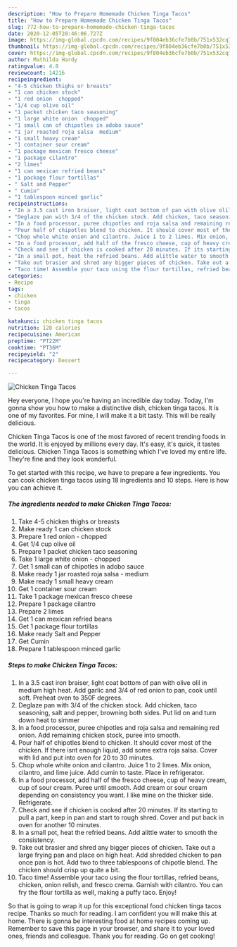 ```yaml
---
description: "How to Prepare Homemade Chicken Tinga Tacos"
title: "How to Prepare Homemade Chicken Tinga Tacos"
slug: 772-how-to-prepare-homemade-chicken-tinga-tacos
date: 2020-12-05T20:46:06.727Z
image: https://img-global.cpcdn.com/recipes/9f804eb36cfe7b0b/751x532cq70/chicken-tinga-tacos-recipe-main-photo.jpg
thumbnail: https://img-global.cpcdn.com/recipes/9f804eb36cfe7b0b/751x532cq70/chicken-tinga-tacos-recipe-main-photo.jpg
cover: https://img-global.cpcdn.com/recipes/9f804eb36cfe7b0b/751x532cq70/chicken-tinga-tacos-recipe-main-photo.jpg
author: Mathilda Hardy
ratingvalue: 4.8
reviewcount: 14216
recipeingredient:
- "4-5 chicken thighs or breasts"
- "1 can chicken stock"
- "1 red onion  chopped"
- "1/4 cup olive oil"
- "1 packet chicken taco seasoning"
- "1 large white onion  chopped"
- "1 small can of chipotles in adobo sauce"
- "1 jar roasted roja salsa  medium"
- "1 small heavy cream"
- "1 container sour cream"
- "1 package mexican fresco cheese"
- "1 package cilantro"
- "2 limes"
- "1 can mexican refried beans"
- "1 package flour tortillas"
- " Salt and Pepper"
- " Cumin"
- "1 tablespoon minced garlic"
recipeinstructions:
- "In a 3.5 cast iron braiser, light coat bottom of pan with olive olil in medium high heat. Add garlic and 3/4 of red onion to pan, cook until soft. Preheat oven to 350F degrees."
- "Deglaze pan with 3/4 of the chicken stock. Add chicken, taco seasoning, salt and pepper, browning both sides. Put lid on and turn down heat to simmer"
- "In a food processor, puree chipotles and roja salsa and remaining red onion. Add remaining chicken stock, puree into smooth."
- "Pour half of chipotles blend to chicken. It should cover most of the chicken. If there isnt enough liquid, add some extra roja salsa. Cover with lid and put into oven for 20 to 30 minutes."
- "Chop whole white onion and cilantro. Juice 1 to 2 limes. Mix onion, cilantro, and lime juice. Add cumin to taste. Place in refrigerator."
- "In a food processor, add half of the fresco cheese, cup of heavy cream, cup of sour cream. Puree until smooth. Add cream or sour cream depending on consistency you want. I like mine on the thicker side. Refrigerate."
- "Check and see if chicken is cooked after 20 minutes. If its starting to pull a part, keep in pan and start to rough shred. Cover and put back in oven for another 10 minutes."
- "In a small pot, heat the refried beans. Add alittle water to smooth the consistency."
- "Take out brasier and shred any bigger pieces of chicken. Take out a large frying pan and place on high heat. Add shredded chicken to pan once pan is hot. Add two to three tablespoons of chipotle blend. The chicken should crisp up quite a bit."
- "Taco time! Assemble your taco using the flour tortillas, refried beans, chicken, onion relish, and fresco crema. Garnish with cilantro. You can fry the flour tortilla as well, making a puffy taco. Enjoy!"
categories:
- Recipe
tags:
- chicken
- tinga
- tacos

katakunci: chicken tinga tacos 
nutrition: 128 calories
recipecuisine: American
preptime: "PT22M"
cooktime: "PT36M"
recipeyield: "2"
recipecategory: Dessert

---
```



![Chicken Tinga Tacos](https://img-global.cpcdn.com/recipes/9f804eb36cfe7b0b/751x532cq70/chicken-tinga-tacos-recipe-main-photo.jpg)

Hey everyone, I hope you're having an incredible day today. Today, I'm gonna show you how to make a distinctive dish, chicken tinga tacos. It is one of my favorites. For mine, I will make it a bit tasty. This will be really delicious.



Chicken Tinga Tacos is one of the most favored of recent trending foods in the world. It is enjoyed by millions every day. It's easy, it's quick, it tastes delicious. Chicken Tinga Tacos is something which I've loved my entire life. They're fine and they look wonderful.


To get started with this recipe, we have to prepare a few ingredients. You can cook chicken tinga tacos using 18 ingredients and 10 steps. Here is how you can achieve it.

<!--inarticleads1-->

##### The ingredients needed to make Chicken Tinga Tacos:

1. Take 4-5 chicken thighs or breasts
1. Make ready 1 can chicken stock
1. Prepare 1 red onion - chopped
1. Get 1/4 cup olive oil
1. Prepare 1 packet chicken taco seasoning
1. Take 1 large white onion - chopped
1. Get 1 small can of chipotles in adobo sauce
1. Make ready 1 jar roasted roja salsa - medium
1. Make ready 1 small heavy cream
1. Get 1 container sour cream
1. Take 1 package mexican fresco cheese
1. Prepare 1 package cilantro
1. Prepare 2 limes
1. Get 1 can mexican refried beans
1. Get 1 package flour tortillas
1. Make ready  Salt and Pepper
1. Get  Cumin
1. Prepare 1 tablespoon minced garlic




<!--inarticleads2-->

##### Steps to make Chicken Tinga Tacos:

1. In a 3.5 cast iron braiser, light coat bottom of pan with olive olil in medium high heat. Add garlic and 3/4 of red onion to pan, cook until soft. Preheat oven to 350F degrees.
1. Deglaze pan with 3/4 of the chicken stock. Add chicken, taco seasoning, salt and pepper, browning both sides. Put lid on and turn down heat to simmer
1. In a food processor, puree chipotles and roja salsa and remaining red onion. Add remaining chicken stock, puree into smooth.
1. Pour half of chipotles blend to chicken. It should cover most of the chicken. If there isnt enough liquid, add some extra roja salsa. Cover with lid and put into oven for 20 to 30 minutes.
1. Chop whole white onion and cilantro. Juice 1 to 2 limes. Mix onion, cilantro, and lime juice. Add cumin to taste. Place in refrigerator.
1. In a food processor, add half of the fresco cheese, cup of heavy cream, cup of sour cream. Puree until smooth. Add cream or sour cream depending on consistency you want. I like mine on the thicker side. Refrigerate.
1. Check and see if chicken is cooked after 20 minutes. If its starting to pull a part, keep in pan and start to rough shred. Cover and put back in oven for another 10 minutes.
1. In a small pot, heat the refried beans. Add alittle water to smooth the consistency.
1. Take out brasier and shred any bigger pieces of chicken. Take out a large frying pan and place on high heat. Add shredded chicken to pan once pan is hot. Add two to three tablespoons of chipotle blend. The chicken should crisp up quite a bit.
1. Taco time! Assemble your taco using the flour tortillas, refried beans, chicken, onion relish, and fresco crema. Garnish with cilantro. You can fry the flour tortilla as well, making a puffy taco. Enjoy!




So that is going to wrap it up for this exceptional food chicken tinga tacos recipe. Thanks so much for reading. I am confident you will make this at home. There is gonna be interesting food at home recipes coming up. Remember to save this page in your browser, and share it to your loved ones, friends and colleague. Thank you for reading. Go on get cooking!
